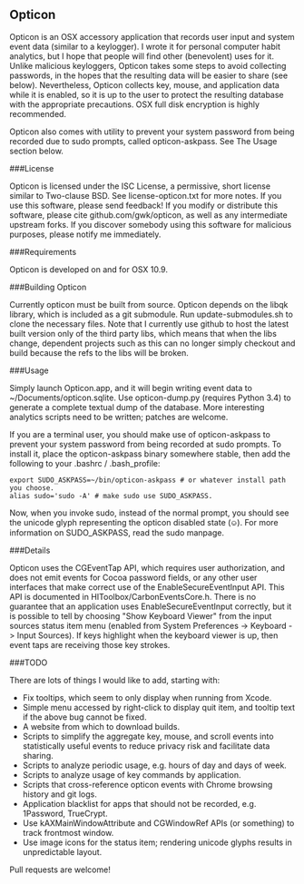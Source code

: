 Opticon
-------

Opticon is an OSX accessory application that records user input and system event data (similar to a keylogger).
I wrote it for personal computer habit analytics, but I hope that people will find other (benevolent) uses for it.
Unlike malicious keyloggers, Opticon takes some steps to avoid collecting passwords,
in the hopes that the resulting data will be easier to share (see below).
Nevertheless, Opticon collects key, mouse, and application data while it is enabled,
so it is up to the user to protect the resulting database with the appropriate precautions.
OSX full disk encryption is highly recommended.

Opticon also comes with utility to prevent your system password from being recorded due to sudo prompts, called opticon-askpass. See The Usage section below.

###License

Opticon is licensed under the ISC License, a permissive, short license similar to Two-clause BSD.
See license-opticon.txt for more notes.
If you use this software, please send feedback!
If you modify or distribute this software, please cite github.com/gwk/opticon, as well as any intermediate upstream forks.
If you discover somebody using this software for malicious purposes, please notify me immediately.

###Requirements

Opticon is developed on and for OSX 10.9.

###Building Opticon

Currently opticon must be built from source.
Opticon depends on the libqk library, which is included as a git submodule.
Run update-submodules.sh to clone the necessary files.
Note that I currently use github to host the latest built version only of the third party libs,
which means that when the libs change,
dependent projects such as this can no longer simply checkout and build because the refs to the libs will be broken.

###Usage

Simply launch Opticon.app, and it will begin writing event data to ~/Documents/opticon.sqlite.
Use opticon-dump.py (requires Python 3.4) to generate a complete textual dump of the database.
More interesting analytics scripts need to be written; patches are welcome.

If you are a terminal user, you should make use of opticon-askpass to prevent your system password from being recorded at sudo prompts.
To install it, place the opticon-askpass binary somewhere stable, then add the following to your .bashrc / .bash_profile:

    export SUDO_ASKPASS=~/bin/opticon-askpass # or whatever install path you choose.
    alias sudo='sudo -A' # make sudo use SUDO_ASKPASS.

Now, when you invoke sudo, instead of the normal prompt,
you should see the unicode glyph representing the opticon disabled state (⎉).
For more information on SUDO_ASKPASS, read the sudo manpage.

###Details

Opticon uses the CGEventTap API, which requires user authorization, and does not emit events for Cocoa password fields, or any other user interfaces that make correct use of the EnableSecureEventInput API.
This API is documented in HIToolbox/CarbonEventsCore.h.
There is no guarantee that an application uses EnableSecureEventInput correctly,
but it is possible to tell by choosing "Show Keyboard Viewer" from the input sources status item menu
(enabled from System Preferences -> Keyboard -> Input Sources).
If keys highlight when the keyboard viewer is up, then event taps are receiving those key strokes.

###TODO


There are lots of things I would like to add, starting with:
* Fix tooltips, which seem to only display when running from Xcode.
* Simple menu accessed by right-click to display quit item, and tooltip text if the above bug cannot be fixed.
* A website from which to download builds.
* Scripts to simplify the aggregate key, mouse, and scroll events into statistically useful events to reduce privacy risk and facilitate data sharing.
* Scripts to analyze periodic usage, e.g. hours of day and days of week.
* Scripts to analyze usage of key commands by application.
* Scripts that cross-reference opticon events with Chrome browsing history and git logs.
* Application blacklist for apps that should not be recorded, e.g. 1Password, TrueCrypt.
* Use kAXMainWindowAttribute and CGWindowRef APIs (or something) to track frontmost window.
* Use image icons for the status item; rendering unicode glyphs results in unpredictable layout.

Pull requests are welcome!
